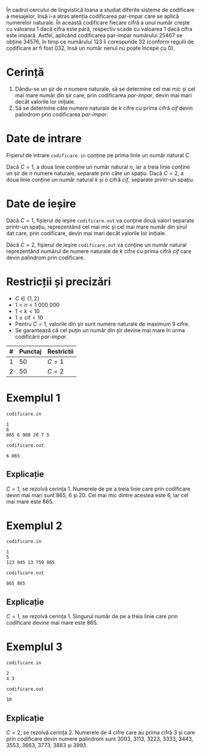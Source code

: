 În cadrul cercului de lingvistică Ioana a studiat diferite sisteme de codificare a mesajelor, însă i-a atras atenția codificarea par-impar care se aplică numerelor naturale. În această codificare fiecare cifră a unui număr crește cu valoarea $1$ dacă cifra este pară, respectiv scade cu valoarea $1$ dacă cifra este impară. Astfel, aplicând codificarea par-impar numărului $25467$ se obține $34576$, în timp ce numărului $123$ îi corespunde $32$ (conform regulii de codificare ar fi fost $032$, însă un număr nenul nu poate începe cu $0$).

# Cerință

1. Dându-se un șir de $n$ numere naturale, să se determine cel mai mic și cel mai mare număr din șir care, prin codificarea _par-impar_, devin mai mari decât valorile lor inițiale.
2. Să se determine câte numere naturale de $k$ cifre cu prima cifră $cif$ devin palindrom prin codificarea _par-impar_.

# Date de intrare

Fișierul de intrare `codificare.in` conține pe prima linie un număr natural $C$.

Dacă $C = 1$, a doua linie conține un număr natural $n$, iar a treia linie conține un șir de $n$ numere naturale, separate prin câte un spațiu.
Dacă $C = 2$, a doua linie conține un număr natural $k$ și o cifră $cif$, separate printr-un spațiu.

# Date de ieșire

Dacă $C = 1$, fișierul de ieșire `codificare.out` va conține două valori separate printr-un spațiu, reprezentând cel mai mic și cel mai mare număr din șirul dat care, prin codificare, devin mai mari decât valorile lor inițiale.

Dacă $C = 2$, fișierul de ieșire `codificare.out` va conține un număr natural reprezentând numărul de numere naturale de $k$ cifre cu prima cifră $cif$ care devin palindrom prin codificare.

# Restricții și precizări

* $C \in \{1, 2 \}$
* $1 < n < 1 \ 000 \ 000$
* $1 < k < 10$
* $1 \leq \text{cif} < 10$
* Pentru $C = 1$, valorile din șir sunt numere naturale de maximum $9$ cifre.
* Se garantează că cel puțin un număr din șir devine mai mare în urma codificării _par-impar_.

|#|Punctaj|Restrictii|
|-|-|--------|
|1|50|$C = 1$|
|2|50|$C = 2$|


# Exemplul 1

`codificare.in`
```
1
6
865 6 988 20 7 5
```

`codificare.out`
```
6 865
```

## Explicație

$C = 1$, se rezolvă cerința $1$. Numerele de pe a treia linie care prin codificare devin mai mari sunt $865$, $6$ și $20$. Cel mai mic dintre acestea este $6$, iar cel mai mare este $865$.

# Exemplul 2

`codificare.in`
```
1
5
123 945 13 759 865
```

`codificare.out`
```
865 865
```

## Explicație

$C = 1$, se rezolvă cerința $1$. Singurul număr de pe a treia linie care prin codificare devine mai mare este 865.

# Exemplul 3


`codificare.in`
```
2
4 3
```

`codificare.out`
```
10
```

## Explicație

$C = 2$, se rezolvă cerința $2$. Numerele de $4$ cifre care au prima cifră $3$ și care prin codificare devin numere palindrom sunt $3003$, $3113$, $3223$, $3333$, $3443$, $3553$, $3663$, $3773$, $3883$ și $3993$.

